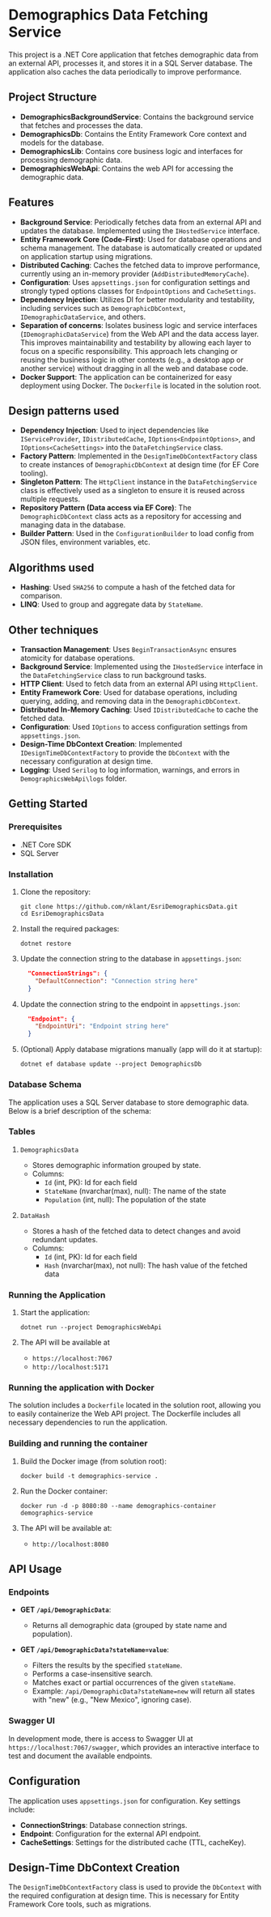 # Demographics Data Fetching Service

This project is a .NET Core application that fetches demographic data from an external API, processes it, and stores it in a SQL Server database. The application also caches the data periodically to improve performance.

## Project Structure

- **DemographicsBackgroundService**: Contains the background service that fetches and processes the data.
- **DemographicsDb**: Contains the Entity Framework Core context and models for the database.
- **DemographicsLib**: Contains core business logic and interfaces for processing demographic data.
- **DemographicsWebApi**: Contains the web API for accessing the demographic data.

## Features

- **Background Service**: Periodically fetches data from an external API and updates the database. Implemented using the `IHostedService` interface.
- **Entity Framework Core (Code-First)**: Used for database operations and schema management. The database is automatically created or updated on application startup using migrations.
- **Distributed Caching**: Caches the fetched data to improve performance, currently using an in-memory provider (`AddDistributedMemoryCache`).
- **Configuration**: Uses `appsettings.json` for configuration settings and strongly typed options classes for `EndpointOptions` and `CacheSettings`.
- **Dependency Injection**: Utilizes DI for better modularity and testability, including services such as `DemographicDbContext`, `IDemographicDataService`, and others.
- **Separation of concerns**: Isolates business logic and service interfaces (`IDemographicDataService`) from the Web API and the data access layer. This improves maintainability and testability by allowing each layer to focus on a specific responsibility. This approach lets changing or reusing the business logic in other contexts (e.g., a desktop app or another service) without dragging in all the web and database code.
- **Docker Support**: The application can be containerized for easy deployment using Docker. The `Dockerfile` is located in the solution root.

## Design patterns used

- **Dependency Injection**: Used to inject dependencies like `IServiceProvider`, `IDistributedCache`, `IOptions<EndpointOptions>`, and `IOptions<CacheSettings>` into the `DataFetchingService` class.
- **Factory Pattern**: Implemented in the `DesignTimeDbContextFactory` class to create instances of `DemographicDbContext` at design time (for EF Core tooling).
- **Singleton Pattern**: The `HttpClient` instance in the `DataFetchingService` class is effectively used as a singleton to ensure it is reused across multiple requests.
- **Repository Pattern (Data access via EF Core)**: The `DemographicDbContext` class acts as a repository for accessing and managing data in the database.
- **Builder Pattern**: Used in the `ConfigurationBuilder` to load config from JSON files, environment variables, etc.

## Algorithms used
- **Hashing**: Used `SHA256` to compute a hash of the fetched data for comparison.
- **LINQ**: Used to group and aggregate data by `StateName`.

## Other techniques
- **Transaction Management**: Uses `BeginTransactionAsync` ensures atomicity for database operations.
- **Background Service**: Implemented using the `IHostedService` interface in the `DataFetchingService` class to run background tasks.
- **HTTP Client**: Used to fetch data from an external API using `HttpClient`.
- **Entity Framework Core**: Used for database operations, including querying, adding, and removing data in the `DemographicDbContext`.
- **Distributed In-Memory Caching**: Used `IDistributedCache` to cache the fetched data.
- **Configuration**: Used `IOptions` to access configuration settings from `appsettings.json`.
- **Design-Time DbContext Creation**: Implemented `IDesignTimeDbContextFactory` to provide the `DbContext` with the necessary configuration at design time.
- **Logging**: Used `Serilog` to log information, warnings, and errors in `DemographicsWebApi\logs` folder.

## Getting Started

### Prerequisites

- .NET Core SDK
- SQL Server

### Installation

1. Clone the repository:
    ```shell
    git clone https://github.com/nklant/EsriDemographicsData.git
    cd EsriDemographicsData
    ```

2. Install the required packages:
    ```shell
    dotnet restore
    ```

3. Update the connection string to the database in `appsettings.json`:
    ```json
      "ConnectionStrings": {
        "DefaultConnection": "Connection string here"
      }
    ```

4. Update the connection string to the endpoint in `appsettings.json`:
    ```json
      "Endpoint": {
        "EndpointUri": "Endpoint string here"
      }
    ```

5. (Optional) Apply database migrations manually (app will do it at startup):
    ```shell
    dotnet ef database update --project DemographicsDb
    ```

### Database Schema

The application uses a SQL Server database to store demographic data. Below is a brief description of the schema:

### Tables

1. `DemographicsData`
    - Stores demographic information grouped by state.
    - Columns:
        - `Id` (int, PK): Id for each field
        - `StateName` (nvarchar(max), null): The name of the state
        - `Population` (int, null): The population of the state

2. `DataHash`
    - Stores a hash of the fetched data to detect changes and avoid redundant updates.
    - Columns:
        - `Id` (int, PK): Id for each field
        - `Hash` (nvarchar(max), not null): The hash value of the fetched data



### Running the Application

1. Start the application:
    ```shell
    dotnet run --project DemographicsWebApi
    ```

2. The API will be available at
    - `https://localhost:7067`
    - `http://localhost:5171`

### Running the application with Docker

The solution includes a `Dockerfile` located in the solution root, allowing you to easily containerize the Web API project. The Dockerfile includes all necessary dependencies to run the application.

### Building and running the container

1. Build the Docker image (from solution root):
    ```shell
    docker build -t demographics-service .
    ```
   
2. Run the Docker container:
    ```shell
    docker run -d -p 8080:80 --name demographics-container demographics-service
    ```
   
3. The API will be available at:
   - `http://localhost:8080`

## API Usage

### Endpoints

- **GET `/api/DemographicData`**:
    - Returns all demographic data (grouped by state name and population).

- **GET `/api/DemographicData?stateName=value`**:
    - Filters the results by the specified `stateName`.
    - Performs a case-insensitive search.
    - Matches exact or partial occurrences of the given `stateName`.
    - Example: `/api/DemographicData?stateName=new` will return all states with "new" (e.g., "New Mexico", ignoring case).

### Swagger UI

In development mode, there is access to Swagger UI at `https://localhost:7067/swagger`, which provides an interactive interface to test and document the available endpoints.

## Configuration

The application uses `appsettings.json` for configuration. Key settings include:

- **ConnectionStrings**: Database connection strings.
- **Endpoint**: Configuration for the external API endpoint.
- **CacheSettings**: Settings for the distributed cache (TTL, cacheKey).

## Design-Time DbContext Creation

The `DesignTimeDbContextFactory` class is used to provide the `DbContext` with the required configuration at design time. This is necessary for Entity Framework Core tools, such as migrations.

